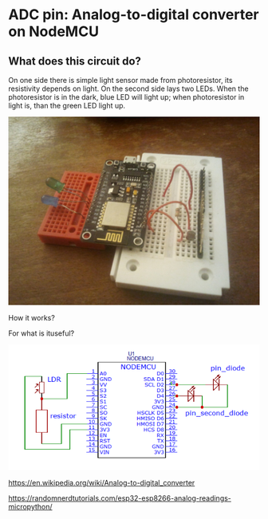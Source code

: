 # ADC pin: Analog-to-digital converter on NodeMCU

## What does this circuit do?

On one side there is simple light sensor made from photoresistor, its resistivity depends on light. 
On the second side lays two LEDs. 
When the photoresistor is in the dark, blue LED will light up; when photoresistor in light is, than the green LED light up.

![alt text](https://github.com/KattyKing/Micropython/blob/master/ADC/picture/ldr.jpg)

How it works?

For what is ituseful?

![alt text](https://github.com/KattyKing/Micropython/blob/master/ADC/picture/ldr_scheme.png)

https://en.wikipedia.org/wiki/Analog-to-digital_converter

https://randomnerdtutorials.com/esp32-esp8266-analog-readings-micropython/
